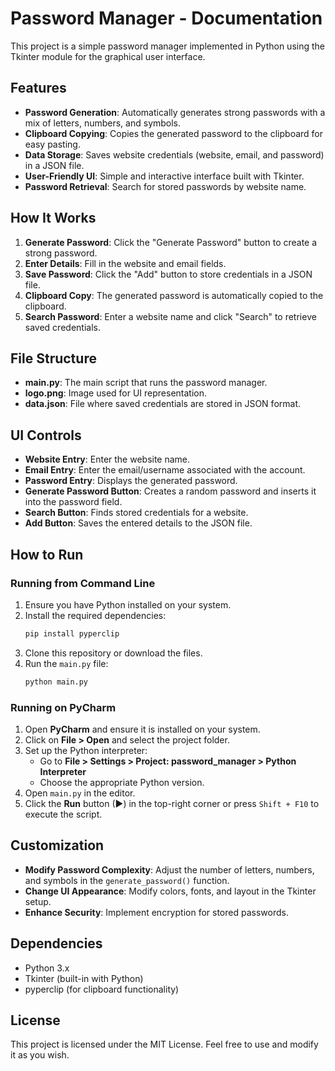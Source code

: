 # Password Manager - Documentation

This project is a simple password manager implemented in Python using the Tkinter module for the graphical user interface.

## Features

- **Password Generation**: Automatically generates strong passwords with a mix of letters, numbers, and symbols.
- **Clipboard Copying**: Copies the generated password to the clipboard for easy pasting.
- **Data Storage**: Saves website credentials (website, email, and password) in a JSON file.
- **User-Friendly UI**: Simple and interactive interface built with Tkinter.
- **Password Retrieval**: Search for stored passwords by website name.

## How It Works

1. **Generate Password**: Click the "Generate Password" button to create a strong password.
2. **Enter Details**: Fill in the website and email fields.
3. **Save Password**: Click the "Add" button to store credentials in a JSON file.
4. **Clipboard Copy**: The generated password is automatically copied to the clipboard.
5. **Search Password**: Enter a website name and click "Search" to retrieve saved credentials.

## File Structure

- **main.py**: The main script that runs the password manager.
- **logo.png**: Image used for UI representation.
- **data.json**: File where saved credentials are stored in JSON format.

## UI Controls

- **Website Entry**: Enter the website name.
- **Email Entry**: Enter the email/username associated with the account.
- **Password Entry**: Displays the generated password.
- **Generate Password Button**: Creates a random password and inserts it into the password field.
- **Search Button**: Finds stored credentials for a website.
- **Add Button**: Saves the entered details to the JSON file.

## How to Run

### Running from Command Line

1. Ensure you have Python installed on your system.
2. Install the required dependencies:
   ```bash
   pip install pyperclip
   ```
3. Clone this repository or download the files.
4. Run the `main.py` file:
   ```bash
   python main.py
   ```
### Running on PyCharm  
1. Open **PyCharm** and ensure it is installed on your system.  
2. Click on **File > Open** and select the project folder.  
3. Set up the Python interpreter:  
   - Go to **File > Settings > Project: password_manager > Python Interpreter**  
   - Choose the appropriate Python version.  
4. Open `main.py` in the editor.  
5. Click the **Run** button (▶) in the top-right corner or press `Shift + F10` to execute the script.

## Customization

- **Modify Password Complexity**: Adjust the number of letters, numbers, and symbols in the `generate_password()` function.
- **Change UI Appearance**: Modify colors, fonts, and layout in the Tkinter setup.
- **Enhance Security**: Implement encryption for stored passwords.

## Dependencies

- Python 3.x
- Tkinter (built-in with Python)
- pyperclip (for clipboard functionality)

## License

This project is licensed under the MIT License. Feel free to use and modify it as you wish.